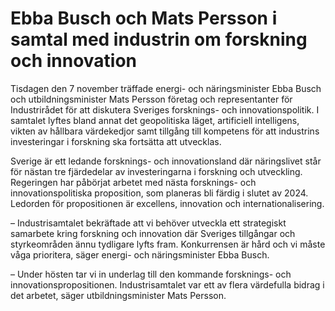 # Ebba Busch och Mats Persson i samtal med industrin om forskning och innovation

Tisdagen den 7 november träffade energi- och näringsminister Ebba Busch och utbildningsminister Mats Persson företag och representanter för Industrirådet för att diskutera Sveriges forsknings- och innovationspolitik. I samtalet lyftes bland annat det geopolitiska läget, artificiell intelligens, vikten av hållbara värdekedjor samt tillgång till kompetens för att industrins investeringar i forskning ska fortsätta att utvecklas.

Sverige är ett ledande forsknings- och innovationsland där näringslivet står för nästan tre fjärdedelar av investeringarna i forskning och utveckling. Regeringen har påbörjat arbetet med nästa forsknings- och innovationspolitiska proposition, som planeras bli färdig i slutet av 2024. Ledorden för propositionen är excellens, innovation och internationalisering.

– Industrisamtalet bekräftade att vi behöver utveckla ett strategiskt samarbete kring forskning och innovation där Sveriges tillgångar och styrkeområden ännu tydligare lyfts fram. Konkurrensen är hård och vi måste våga prioritera, säger energi- och näringsminister Ebba Busch.

– Under hösten tar vi in underlag till den kommande forsknings- och innovationspropositionen. Industrisamtalet var ett av flera värdefulla bidrag i det arbetet, säger utbildningsminister Mats Persson.
